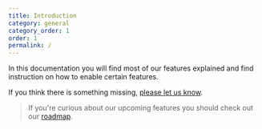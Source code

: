 ```yaml
---
title: Introduction
category: general
category_order: 1
order: 1
permalink: /
---
```


In this documentation you will find most of our features explained and find instruction on how to enable certain features.

If you think there is something missing, [please let us know](https://simpleanalytics.io/feedback?ref=docs.simpleanalytics.io).

> If you're curious about our upcoming features you should check out our [roadmap](https://simpleanalytics.io/roadmap?ref=docs.simpleanalytics.io).
